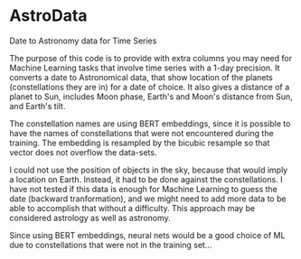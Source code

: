 # AstroData
Date to Astronomy data for Time Series

The purpose of this code is to provide with extra columns you may need for Machine Learning tasks that involve time series with a 1-day precision.
It converts a date to Astronomical data, that show location of the planets (constellations they are in) for a date of choice.
It also gives a distance of a planet to Sun, includes Moon phase, Earth's and Moon's distance from Sun, and Earth's tilt.

The constellation names are using BERT embeddings, since it is possible to have the names of constellations that were not encountered during the training. The embedding is resampled by the bicubic resample so that vector does not overflow the data-sets.

I could not use the position of objects in the sky, because that would imply a location on Earth. Instead, it had to be done against the constellations.
I have not tested if this data is enough for Machine Learning to guess the date (backward tranformation), and we might need to add more data to be able to accomplish that without a difficulty.
This approach may be considered astrology as well as astronomy.

Since using BERT embeddings, neural nets would be a good choice of ML due to constellations that were not in the training set...
